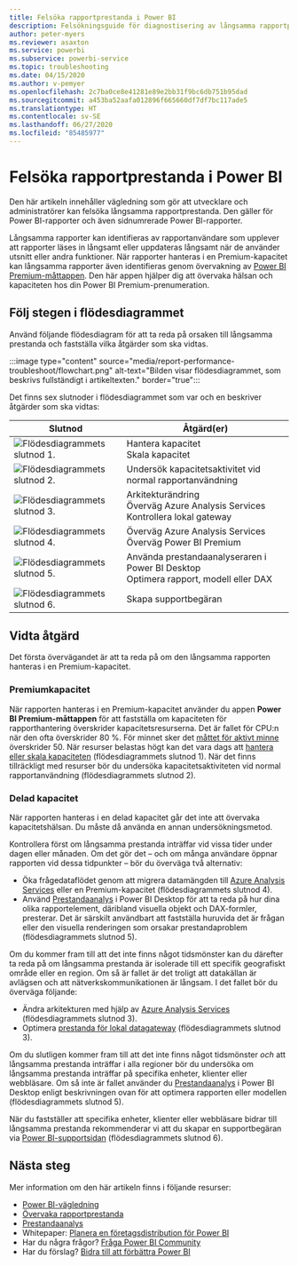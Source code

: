 ```yaml
---
title: Felsöka rapportprestanda i Power BI
description: Felsökningsguide för diagnostisering av långsamma rapportprestanda i Power BI.
author: peter-myers
ms.reviewer: asaxton
ms.service: powerbi
ms.subservice: powerbi-service
ms.topic: troubleshooting
ms.date: 04/15/2020
ms.author: v-pemyer
ms.openlocfilehash: 2c7ba0ce8e41281e89e2bb31f9bc6db751b95dad
ms.sourcegitcommit: a453ba52aafa012896f665660df7df7bc117ade5
ms.translationtype: HT
ms.contentlocale: sv-SE
ms.lasthandoff: 06/27/2020
ms.locfileid: "85485977"
---
```

# <a name="troubleshoot-report-performance-in-power-bi"></a>Felsöka rapportprestanda i Power BI

Den här artikeln innehåller vägledning som gör att utvecklare och administratörer kan felsöka långsamma rapportprestanda. Den gäller för Power BI-rapporter och även sidnumrerade Power BI-rapporter.

Långsamma rapporter kan identifieras av rapportanvändare som upplever att rapporter läses in långsamt eller uppdateras långsamt när de använder utsnitt eller andra funktioner. När rapporter hanteras i en Premium-kapacitet kan långsamma rapporter även identifieras genom övervakning av [Power BI Premium-måttappen](../admin/service-admin-premium-monitor-capacity.md). Den här appen hjälper dig att övervaka hälsan och kapaciteten hos din Power BI Premium-prenumeration.

## <a name="follow-flowchart-steps"></a>Följ stegen i flödesdiagrammet

Använd följande flödesdiagram för att ta reda på orsaken till långsamma prestanda och fastställa vilka åtgärder som ska vidtas.

:::image type="content" source="media/report-performance-troubleshoot/flowchart.png" alt-text="Bilden visar flödesdiagrammet, som beskrivs fullständigt i artikeltexten." border="true":::

Det finns sex slutnoder i flödesdiagrammet som var och en beskriver åtgärder som ska vidtas:

|Slutnod|Åtgärd(er)|
|---------|---------|
|![Flödesdiagrammets slutnod 1.](media/common/icon-01-red-30x30.png)|Hantera kapacitet<br />Skala kapacitet |
|![Flödesdiagrammets slutnod 2.](media/common/icon-02-red-30x30.png)|Undersök kapacitetsaktivitet vid normal rapportanvändning|
|![Flödesdiagrammets slutnod 3.](media/common/icon-03-red-30x30.png)|Arkitekturändring<br />Överväg Azure Analysis Services<br />Kontrollera lokal gateway|
|![Flödesdiagrammets slutnod 4.](media/common/icon-04-red-30x30.png)|Överväg Azure Analysis Services<br />Överväg Power BI Premium|
|![Flödesdiagrammets slutnod 5.](media/common/icon-05-red-30x30.png)|Använda prestandaanalyseraren i Power BI Desktop<br />Optimera rapport, modell eller DAX|
|![Flödesdiagrammets slutnod 6.](media/common/icon-06-red-30x30.png)|Skapa supportbegäran|

## <a name="take-action"></a>Vidta åtgärd

Det första övervägandet är att ta reda på om den långsamma rapporten hanteras i en Premium-kapacitet.

### <a name="premium-capacity"></a>Premiumkapacitet

När rapporten hanteras i en Premium-kapacitet använder du appen **Power BI Premium-måttappen** för att fastställa om kapaciteten för rapporthantering överskrider kapacitetsresurserna. Det är fallet för CPU:n när den ofta överskrider 80 %. För minnet sker det [måttet för aktivt minne](../admin/service-premium-metrics-app.md#the-active-memory-metric) överskrider 50. När resurser belastas högt kan det vara dags att [hantera eller skala kapaciteten](../admin/service-admin-premium-manage.md) (flödesdiagrammets slutnod 1). När det finns tillräckligt med resurser bör du undersöka kapacitetsaktiviteten vid normal rapportanvändning (flödesdiagrammets slutnod 2).

### <a name="shared-capacity"></a>Delad kapacitet

När rapporten hanteras i en delad kapacitet går det inte att övervaka kapacitetshälsan. Du måste då använda en annan undersökningsmetod.

Kontrollera först om långsamma prestanda inträffar vid vissa tider under dagen eller månaden. Om det gör det – och om många användare öppnar rapporten vid dessa tidpunkter – bör du överväga två alternativ:

- Öka frågedataflödet genom att migrera datamängden till [Azure Analysis Services](/azure/analysis-services/analysis-services-overview) eller en Premium-kapacitet (flödesdiagrammets slutnod 4).
- Använd [Prestandaanalys](../create-reports/desktop-performance-analyzer.md) i Power BI Desktop för att ta reda på hur dina olika rapportelement, däribland visuella objekt och DAX-formler, presterar. Det är särskilt användbart att fastställa huruvida det är frågan eller den visuella renderingen som orsakar prestandaproblem (flödesdiagrammets slutnod 5).

Om du kommer fram till att det inte finns något tidsmönster kan du därefter ta reda på om långsamma prestanda är isolerade till ett specifik geografiskt område eller en region. Om så är fallet är det troligt att datakällan är avlägsen och att nätverkskommunikationen är långsam. I det fallet bör du överväga följande:

- Ändra arkitekturen med hjälp av [Azure Analysis Services](/azure/analysis-services/analysis-services-overview) (flödesdiagrammets slutnod 3).
- Optimera [prestanda för lokal datagateway](/data-integration/gateway/service-gateway-performance) (flödesdiagrammets slutnod 3).

Om du slutligen kommer fram till att det inte finns något tidsmönster _och_ att långsamma prestanda inträffar i alla regioner bör du undersöka om långsamma prestanda inträffar på specifika enheter, klienter eller webbläsare. Om så inte är fallet använder du [Prestandaanalys](../create-reports/desktop-performance-analyzer.md) i Power BI Desktop enligt beskrivningen ovan för att optimera rapporten eller modellen (flödesdiagrammets slutnod 5).

När du fastställer att specifika enheter, klienter eller webbläsare bidrar till långsamma prestanda rekommenderar vi att du skapar en supportbegäran via [Power BI-supportsidan](https://powerbi.microsoft.com/support/) (flödesdiagrammets slutnod 6).

## <a name="next-steps"></a>Nästa steg

Mer information om den här artikeln finns i följande resurser:

- [Power BI-vägledning](index.yml)
- [Övervaka rapportprestanda](monitor-report-performance.md)
- [Prestandaanalys](../create-reports/desktop-performance-analyzer.md)
- Whitepaper: [Planera en företagsdistribution för Power BI](https://go.microsoft.com/fwlink/?linkid=2057861)
- Har du några frågor? [Fråga Power BI Community](https://community.powerbi.com/)
- Har du förslag? [Bidra till att förbättra Power BI](https://ideas.powerbi.com/)
